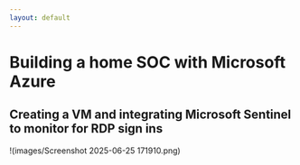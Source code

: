 ```yaml
---
layout: default
---
```


# Building a home SOC with Microsoft Azure
## Creating a VM and integrating Microsoft Sentinel to monitor for RDP sign ins
!(images/Screenshot 2025-06-25 171910.png)
